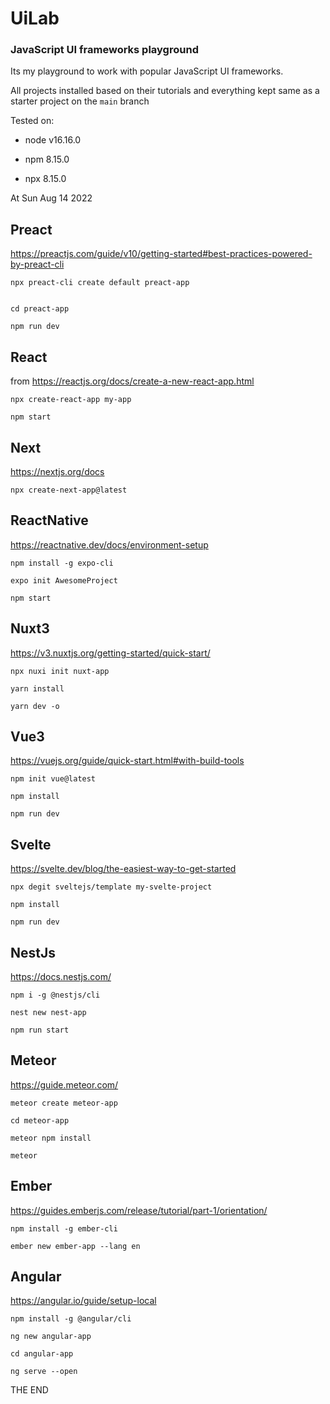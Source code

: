 # UiLab

### JavaScript UI frameworks playground

Its my playground to work with popular JavaScript UI frameworks.

All projects installed based on their tutorials and everything kept same as a
starter project on the `main` branch

Tested on:

- node v16.16.0

- npm 8.15.0

- npx 8.15.0

At Sun Aug 14 2022

## Preact

https://preactjs.com/guide/v10/getting-started#best-practices-powered-by-preact-cli

```
npx preact-cli create default preact-app


cd preact-app

npm run dev
```


## React

from  https://reactjs.org/docs/create-a-new-react-app.html

```
npx create-react-app my-app

npm start
```

## Next

https://nextjs.org/docs

```
npx create-next-app@latest
```

## ReactNative

https://reactnative.dev/docs/environment-setup

```
npm install -g expo-cli

expo init AwesomeProject

npm start
```

## Nuxt3

https://v3.nuxtjs.org/getting-started/quick-start/

```
npx nuxi init nuxt-app

yarn install

yarn dev -o
```

## Vue3

https://vuejs.org/guide/quick-start.html#with-build-tools

```
npm init vue@latest

npm install

npm run dev
```

## Svelte

https://svelte.dev/blog/the-easiest-way-to-get-started

```
npx degit sveltejs/template my-svelte-project

npm install

npm run dev
```

## NestJs

https://docs.nestjs.com/

```
npm i -g @nestjs/cli

nest new nest-app

npm run start
```

## Meteor

https://guide.meteor.com/

```
meteor create meteor-app

cd meteor-app

meteor npm install

meteor
```


## Ember

https://guides.emberjs.com/release/tutorial/part-1/orientation/


```
npm install -g ember-cli

ember new ember-app --lang en
```

## Angular

https://angular.io/guide/setup-local

```
npm install -g @angular/cli

ng new angular-app

cd angular-app

ng serve --open
```


THE END
